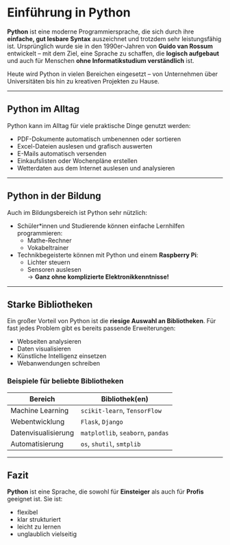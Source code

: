 #  Einführung in Python




**Python** ist eine moderne Programmiersprache, die sich durch ihre **einfache, gut lesbare Syntax** auszeichnet und trotzdem sehr leistungsfähig ist. Ursprünglich wurde sie in den 1990er-Jahren von **Guido van Rossum** entwickelt – mit dem Ziel, eine Sprache zu schaffen, die **logisch aufgebaut** und auch für Menschen **ohne Informatikstudium verständlich** ist.


Heute wird Python in vielen Bereichen eingesetzt – von Unternehmen über Universitäten bis hin zu kreativen Projekten zu Hause.

---

##  Python im Alltag

Python kann im Alltag für viele praktische Dinge genutzt werden:

-  PDF-Dokumente automatisch umbenennen oder sortieren
-  Excel-Dateien auslesen und grafisch auswerten
-  E-Mails automatisch versenden
-  Einkaufslisten oder Wochenpläne erstellen
-  Wetterdaten aus dem Internet auslesen und analysieren

---

## Python in der Bildung

Auch im Bildungsbereich ist Python sehr nützlich:

- Schüler*innen und Studierende können einfache Lernhilfen programmieren:
  -  Mathe-Rechner
  -  Vokabeltrainer
- Technikbegeisterte können mit Python und einem **Raspberry Pi**:
  -  Lichter steuern
  -  Sensoren auslesen  
→ **Ganz ohne komplizierte Elektronikkenntnisse!**

---

## Starke Bibliotheken

Ein großer Vorteil von Python ist die **riesige Auswahl an Bibliotheken**. Für fast jedes Problem gibt es bereits passende Erweiterungen:

-  Webseiten analysieren
-  Daten visualisieren
-  Künstliche Intelligenz einsetzen
-  Webanwendungen schreiben

###  Beispiele für beliebte Bibliotheken

| Bereich                | Bibliothek(en)                   |
|------------------------|----------------------------------|
| Machine Learning       | `scikit-learn`, `TensorFlow`     |
| Webentwicklung         | `Flask`, `Django`                |
| Datenvisualisierung    | `matplotlib`, `seaborn`, `pandas`|
| Automatisierung        | `os`, `shutil`, `smtplib`        |

---

##  Fazit

**Python** ist eine Sprache, die sowohl für **Einsteiger** als auch für **Profis** geeignet ist. Sie ist:

- flexibel  
- klar strukturiert  
- leicht zu lernen  
- unglaublich vielseitig  
